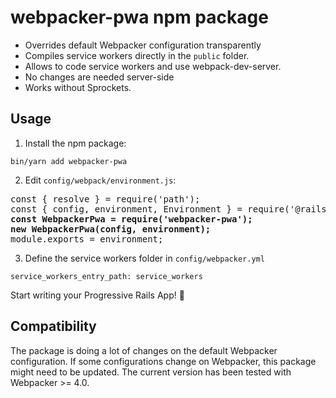 # webpacker-pwa npm package

* Overrides default Webpacker configuration transparently
* Compiles service workers directly in the `public` folder.
* Allows to code service workers and use webpack-dev-server.
* No changes are needed server-side
* Works without Sprockets.

## Usage

1. Install the npm package:

`bin/yarn add webpacker-pwa`

2. Edit `config/webpack/environment.js`:

<pre>
const { resolve } = require('path');
const { config, environment, Environment } = require('@rails/webpacker');
<b>const WebpackerPwa = require('webpacker-pwa');
new WebpackerPwa(config, environment);</b>
module.exports = environment;
</pre>

3. Define the service workers folder in `config/webpacker.yml`

`service_workers_entry_path: service_workers`

Start writing your Progressive Rails App! :tada:

## Compatibility

The package is doing a lot of changes on the default Webpacker configuration.
If some configurations change on Webpacker, this package might need to be updated.
The current version has been tested with Webpacker >= 4.0.

